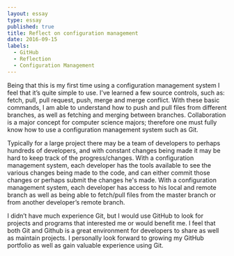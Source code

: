 ```yaml
---
layout: essay
type: essay
published: true
title: Reflect on configuration management
date: 2016-09-15
labels:
  - GitHub
  - Reflection
  - Configuration Management
---
```


Being that this is my first time using a configuration management system I feel that it’s quite simple to use.  I've learned a few source controls, such as: fetch, pull, pull request, push, merge and merge conflict.  With these basic commands, I am able to understand how to push and pull files from different branches, as well as fetching and merging between branches.  Collaboration is a major concept for computer science majors; therefore one must fully know how to use a configuration management system such as Git. 

Typically for a large project there may be a team of developers to perhaps hundreds of developers, and with constant changes being made it may be hard to keep track of the progress/changes.  With a configuration management system, each developer has the tools available to see the various changes being made to the code, and can either commit those changes or perhaps submit the changes he's made.  With a configuration management system, each developer has access to his local and remote branch as well as being able to fetch/pull files from the master branch or from another developer’s remote branch.  

I didn’t have much experience Git, but I would use GitHub to look for projects and programs that interested me or would benefit me.  I feel that both Git and Github is a great environment for developers to share as well as maintain projects.  I personally look forward to growing my GitHub portfolio as well as gain valuable experience using Git.  
